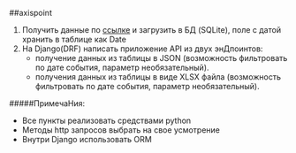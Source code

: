 ##axispoint
1) Получить данные по [ссылке](https://hubofdata.ru/storage/f/2013-08-18T19%3A58%3A51.196Z/greetings-data.json) и загрузить в БД (SQLite), поле с датой хранить в таблице как Date
2) На Django(DRF) написать приложение API из двух энДпоинтов:
    - получение данных из таблицы  в JSON (возможность фильтровать по дате события, параметр необязательный).
    - получения данных из таблицы в виде XLSX файла (возможность фильтровать по дате события, параметр необязательный).
 

#####ПримечаНия:
- Все пункты реализовать средствами python
- Методы http запросов выбрать на свое усмотрение
- Внутри Django использовать ORM